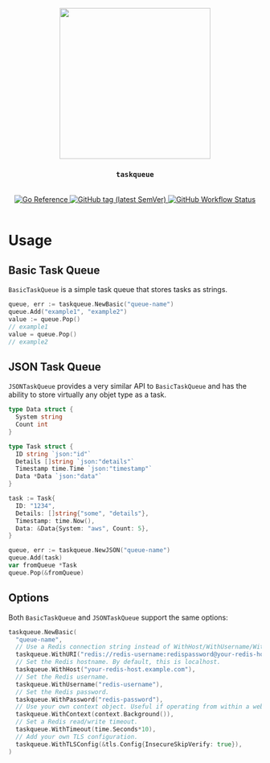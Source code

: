 <div align="center">
  <br/>
  <img src="https://res.cloudinary.com/stellaraf/image/upload/v1604277355/stellar-logo-gradient.svg" width="300" />
  <br/>
  <h3><code>taskqueue</code></h3>
  <br/>
  <a href="https://pkg.go.dev/github.com/stellaraf/go-task-queue">
    <img src="https://pkg.go.dev/badge/github.com/stellaraf/go-task-queue.svg" alt="Go Reference">
  </a>
  <a href="https://github.com/stellaraf/go-task-queue/tags">
    <img alt="GitHub tag (latest SemVer)" src="https://img.shields.io/github/v/tag/stellaraf/go-task-queue?color=%2306D6A0&label=version">
  </a>
  <a href="https://github.com/stellaraf/go-utils/actions/workflows/tests.yml">
    <img alt="GitHub Workflow Status" src="https://img.shields.io/github/actions/workflow/status/stellaraf/go-utils/tests.yml">
  </a>
  <br/>
  <br/>

</div>

# Usage

  ## Basic Task Queue
  `BasicTaskQueue` is a simple task queue that stores tasks as strings.

  ```go
  queue, err := taskqueue.NewBasic("queue-name")
  queue.Add("example1", "example2")
  value := queue.Pop()
  // example1
  value = queue.Pop()
  // example2
  ```

  ## JSON Task Queue
  `JSONTaskQueue` provides a very similar API to `BasicTaskQueue` and has the ability to store virtually any objet type as a task.

  ```go
  type Data struct {
    System string
    Count int
  }

  type Task struct {
    ID string `json:"id"`
    Details []string `json:"details"`
    Timestamp time.Time `json:"timestamp"`
    Data *Data `json:"data"`
  }

  task := Task{
    ID: "1234",
    Details: []string{"some", "details"},
    Timestamp: time.Now(),
    Data: &Data{System: "aws", Count: 5},
  }

  queue, err := taskqueue.NewJSON("queue-name")
  queue.Add(task)
  var fromQueue *Task
  queue.Pop(&fromQueue)
  ```

  ## Options

  Both `BasicTaskQueue` and `JSONTaskQueue` support the same options:

  ```go
  taskqueue.NewBasic(
    "queue-name",
    // Use a Redis connection string instead of WithHost/WithUsername/WithPassword.
    taskqueue.WithURI("redis://redis-username:redispassword@your-redis-host.example.com:55032"),
    // Set the Redis hostname. By default, this is localhost.
    taskqueue.WithHost("your-redis-host.example.com"),
    // Set the Redis username.
    taskqueue.WithUsername("redis-username"),
    // Set the Redis password.
    taskqueue.WithPassword("redis-password"),
    // Use your own context object. Useful if operating from within a web request.
    taskqueue.WithContext(context.Background()),
    // Set a Redis read/write timeout.
    taskqueue.WithTimeout(time.Seconds*10),
    // Add your own TLS configuration.
    taskqueue.WithTLSConfig(&tls.Config{InsecureSkipVerify: true}),    
  )
  ```